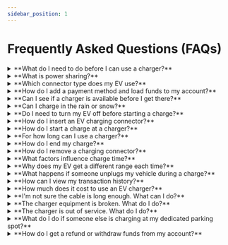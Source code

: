 ```yaml
---
sidebar_position: 1
---
```


# Frequently Asked Questions (FAQs)
<details> <summary>**What do I need to do before I can use a charger?**</summary>**1.** You must have Elocity Mobile App or RFID card which is approved by your building Concierge. <br /><br /> **2.** Loading your account: Please pre-loaded your account with minimum balance, you would be able to see minimum balance needed for your charger when you scan QR code on the charger with camera. If you are using RFID card, please ask your concierge for a minimum balance requirement. This is common and best practice in the industry and being used by many other EV charging networks to avoid frauds. To use chargers, you'll need to register your credit card through the app and pre-load your account balance ahead of time. Our call centre agents are unable to take your credit card information over the phone. </details>

<details> <summary>**What is power sharing?**</summary>Power sharing helps us provide charging to more EV drivers at once. Our chargers with power sharing capabilities split the available power between vehicles. Power sharing decision are made by your property owner and operator. </details>

<details> <summary>**Which connector type does my EV use?**</summary> Your charger comes with a SAEJ1772 connector which can charge almost all types of EVs in the market, some vehicles, such as select Tesla models, require an adapter to plug into a charger that is not operated by Tesla.</details>

<details> <summary>**How do I add a payment method and load funds to my account?**</summary>Refer to the Mobile App Help.</details>

<details> <summary>**Can I see if a charger is available before I get there?**</summary>Yes, if you have downloaded Elocity mobile App, you can login and see your charger availability. Refer to the Mobile App Help.</details>

<details> <summary>**Can I charge in the rain or snow?**</summary>Yes, EV chargers are safe to use in the rain and snow.</details>

<details> <summary>**Do I need to turn my EV off before starting a charge?**</summary>You'll need to turn off your vehicle to start a charge. After you've started the charge, you may be able to turn power back on to run the heat or radio, but power steering and the ability to move the vehicle will be disabled until you've stopped charging. Please refer to your owner's manual as each vehicle may have different settings.</details>

<details> <summary>**How do I insert an EV charging connector?**</summary>1. **Select the right connector**: Start by removing J1772 connector from the charger (check your car to see which one it uses). You may need to press down on a button on the handle to release the connector from the charger. If you have a Tesla, you may need an adapter as well. <br /> <br />2. **Align the connector**: Align the connector with your car's port and push firmly until it's fully inserted. This may require a bit of force but be gentle so as not to damage the equipment or your vehicle's port. Ensure that the cable is not fully stretched as this would make it difficult to remove from your vehicle after charging has been completed.</details>

<details> <summary>**How do I start a charge at a charger?**</summary>Unless the connector is locked to the charger, you may not be able to charge. If charging doesn’t start, please remove the connector from the charger and plugging it into your car again. Once the connector is properly connected you can start charging either using Mobile App or RFID card.</details>

<details> <summary>**For how long can I use a charger?**</summary>If you own parking lot, you can use as long as you need it.</details>

<details> <summary>**How do I end my charge?**</summary>There are two methods you can use to end the charging session if it doesn't end automatically. <br /> **->** Use the appropriate mobile application for the specific charger.<br /> **->** Use RFID card <br /> <br />Automatic stop - It will be completed automatically once the battery state of charge in your EV is near 100%.</details>

<details> <summary>**How do I remove a charging connector?**</summary>To remove the connector once your charge is done, pull it out of the vehicle. Depending on the EV type, you may need to push a button to release the connector before pulling it out.</details>

<details> <summary>**What factors influence charge time?**</summary>Charging time will depend on your battery's state of charge (how full it is), your battery size, power sharing and environmental factors such as outside air temperature. Every make and model of the EV is different, and you'll get to know your EV after you've used a charger a few times.</details>

<details> <summary>**Why does my EV get a different range each time?**</summary>There are many factors that influence the range (or distance) you can get on a full charge. You may experience shorter ranges due to: <br />**>** Elevation gains <br />**>** Cold temperatures <br />**>** Auxiliary systems like air conditioning or heating <br />**>** Increased weight in the car <br />**>** The more work your car needs to do, the more quickly it uses energy. This means a shorter distance that can be travelled on a full charge.</details>

<details> <summary>**What happens if someone unplugs my vehicle during a charge?**</summary>Most of the EVs lock the cable but if your vehicle is unplugged during a charge, you'll need to plug it back in and start a new charge. It's unlikely that someone will unplug your vehicle while it's charging. Many EVs are equipped with locks and/or alarms to prevent or discourage it.</details>

<details> <summary>**How can I view my transaction history?**</summary>You'll receive a charging activity email summary detailing the total cost of your session, including any other fees. This will be shared with you at the end of your EV charging session. You can also download your transaction and payment history anytime by logging into your EV Mobile App account. Refer to the Mobile App Help.</details>

<details> <summary>**How much does it cost to use an EV charger?**</summary>Charging rates are decided by your property manager or operator.</details>

<details> <summary>**I'm not sure the cable is long enough. What can I do?**</summary>Try maneuvering your car so that your charging port is as close to the charger as possible.</details>

<details> <summary>**The charger equipment is broken. What do I do?**</summary>Please contact your building concierge or Elocity’s support at Phone - 416.384.1919, email: [connect@elocitytech.com](mailto:connect@elocitytech.com)</details>

<details> <summary>**The charger is out of service. What do I do?**</summary>Please contact your building concierge or Elocity’s support at Phone - 416.384.1919, email: [connect@elocitytech.com](mailto:connect@elocitytech.com)</details>

<details> <summary>**What do I do if someone else is charging at my dedicated parking spot?**</summary>Please contact your building concierge or Elocity’s support at Phone - 416.384.1919, email: [connect@elocitytech.com](mailto:connect@elocitytech.com)</details>

<details> <summary>**How do I get a refund or withdraw funds from my account?**</summary>Please contact your building concierge or Elocity’s support at Phone - 416.384.1919, email: [connect@elocitytech.com](mailto:connect@elocitytech.com)</details>